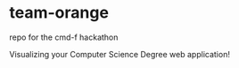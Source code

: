 # team-orange
repo for the cmd-f hackathon

Visualizing your Computer Science Degree web application!
